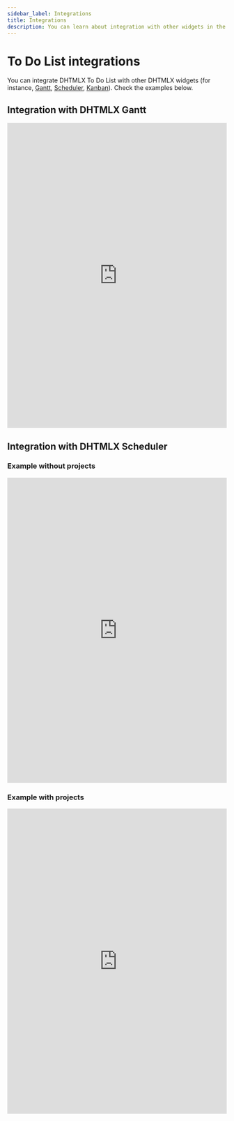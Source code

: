 ```yaml
---
sidebar_label: Integrations
title: Integrations
description: You can learn about integration with other widgets in the documentation of the DHTMLX JavaScript To Do List library. Browse developer guides and API reference, try out code examples and live demos, and download a free 30-day evaluation version of DHTMLX To Do List.
---
```


# To Do List integrations

You can integrate DHTMLX To Do List with other DHTMLX widgets (for instance, [Gantt](https://docs.dhtmlx.com/gantt/), [Scheduler](https://docs.dhtmlx.com/scheduler/), [Kanban](https://docs.dhtmlx.com/kanban/)). Check the examples below.

## Integration with DHTMLX Gantt
 
<iframe src="https://snippet.dhtmlx.com/i8qy8tp0?mode=result" frameborder="0" class="snippet_iframe" width="100%" height="700"></iframe>

## Integration with DHTMLX Scheduler

### Example without projects

<iframe src="https://snippet.dhtmlx.com/pnx51bqd?mode=result" frameborder="0" class="snippet_iframe" width="100%" height="700"></iframe>

### Example with projects

<iframe src="https://snippet.dhtmlx.com/ddqphcz2?mode=result" frameborder="0" class="snippet_iframe" width="100%" height="700"></iframe>
